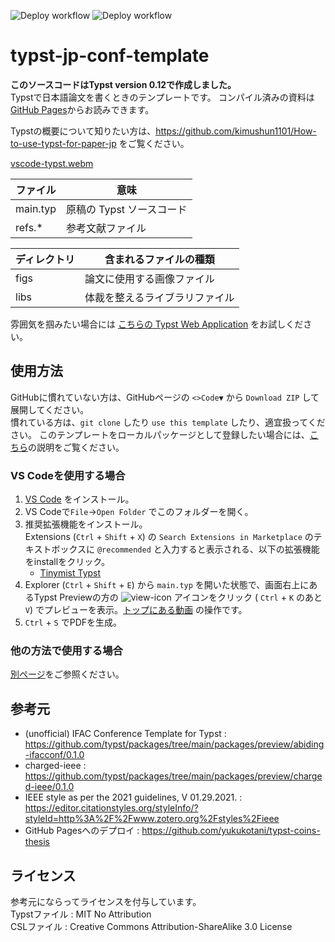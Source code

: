 ![Deploy workflow](https://github.com/kimushun1101/typst-jp-conf-template/actions/workflows/release.yml/badge.svg)
![Deploy workflow](https://github.com/kimushun1101/typst-jp-conf-template/actions/workflows/gh-pages.yml/badge.svg)

# typst-jp-conf-template

**このソースコードはTypst version 0.12で作成しました。**  
Typstで日本語論文を書くときのテンプレートです。
コンパイル済みの資料は[GitHub Pages](https://kimushun1101.github.io/typst-jp-conf-template/typst-jp-conf.pdf)からお読みできます。

Typstの概要について知りたい方は、https://github.com/kimushun1101/How-to-use-typst-for-paper-jp をご覧ください。

[vscode-typst.webm](https://github.com/kimushun1101/typst-jp-conf-template/assets/13430937/f227b85b-0266-417b-a24a-54f28f9a71b8)

| ファイル  | 意味                    |
| -------- | ----------------------- |
| main.typ | 原稿の Typst ソースコード |
| refs.*　 | 参考文献ファイル          |

| ディレクトリ | 含まれるファイルの種類          |
| ------------- | --------------------------- |
| figs　　      | 論文に使用する画像ファイル    |
| libs　　      | 体裁を整えるライブラリファイル |

雰囲気を掴みたい場合には [こちらの Typst Web Application](https://typst.app/project/wXmeFlJ5bhx1awSRuJRiUf) をお試しください。  

## 使用方法

GitHubに慣れていない方は、GitHubページの `<>Code▼` から `Download ZIP` して展開してください。  
慣れている方は、`git clone` したり `use this template` したり、適宜扱ってください。
このテンプレートをローカルパッケージとして登録したい場合には、[こちら](docs/local-package.md)の説明をご覧ください。

### VS Codeを使用する場合

1. [VS Code](https://code.visualstudio.com/) をインストール。
2. VS Codeで`File`→`Open Folder` でこのフォルダーを開く。  
3. 推奨拡張機能をインストール。  
  Extensions (`Ctrl` + `Shift` + `X`) の `Search Extensions in Marketplace` のテキストボックスに `@recommended` と入力すると表示される、以下の拡張機能をinstallをクリック。  
    - [Tinymist Typst](https://marketplace.visualstudio.com/items?itemName=myriad-dreamin.tinymist)
4. Explorer (`Ctrl` + `Shift` + `E`) から `main.typ` を開いた状態で、画面右上にあるTypst Previewの方の ![view-icon](https://github.com/kimushun1101/typst-jp-conf-template/assets/13430937/a44c52cb-d23a-4fdb-ac9f-dc2b47deb40a) アイコンをクリック (
 `Ctrl` + `K` のあと `V`) でプレビューを表示。[トップにある動画](#typst-jp-conf-template) の操作です。
5. `Ctrl` + `S` でPDFを生成。

### 他の方法で使用する場合

[別ページ](docs/compile.md)をご参照ください。

## 参考元

- (unofficial) IFAC Conference Template for Typst : https://github.com/typst/packages/tree/main/packages/preview/abiding-ifacconf/0.1.0
- charged-ieee : https://github.com/typst/packages/tree/main/packages/preview/charged-ieee/0.1.0
- IEEE style as per the 2021 guidelines, V 01.29.2021. : https://editor.citationstyles.org/styleInfo/?styleId=http%3A%2F%2Fwww.zotero.org%2Fstyles%2Fieee
- GitHub Pagesへのデプロイ : https://github.com/yukukotani/typst-coins-thesis

## ライセンス

参考元にならってライセンスを付与しています。  
Typstファイル : MIT No Attribution  
CSLファイル : Creative Commons Attribution-ShareAlike 3.0 License  
